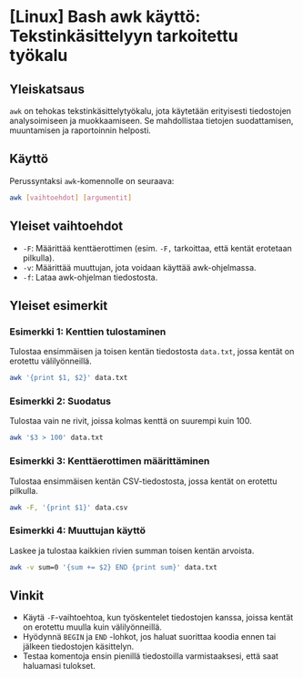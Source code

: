 # [Linux] Bash awk käyttö: Tekstinkäsittelyyn tarkoitettu työkalu

## Yleiskatsaus
`awk` on tehokas tekstinkäsittelytyökalu, jota käytetään erityisesti tiedostojen analysoimiseen ja muokkaamiseen. Se mahdollistaa tietojen suodattamisen, muuntamisen ja raportoinnin helposti.

## Käyttö
Perussyntaksi `awk`-komennolle on seuraava:

```bash
awk [vaihtoehdot] [argumentit]
```

## Yleiset vaihtoehdot
- `-F`: Määrittää kenttäerottimen (esim. `-F,` tarkoittaa, että kentät erotetaan pilkulla).
- `-v`: Määrittää muuttujan, jota voidaan käyttää awk-ohjelmassa.
- `-f`: Lataa awk-ohjelman tiedostosta.

## Yleiset esimerkit

### Esimerkki 1: Kenttien tulostaminen
Tulostaa ensimmäisen ja toisen kentän tiedostosta `data.txt`, jossa kentät on erotettu välilyönneillä.

```bash
awk '{print $1, $2}' data.txt
```

### Esimerkki 2: Suodatus
Tulostaa vain ne rivit, joissa kolmas kenttä on suurempi kuin 100.

```bash
awk '$3 > 100' data.txt
```

### Esimerkki 3: Kenttäerottimen määrittäminen
Tulostaa ensimmäisen kentän CSV-tiedostosta, jossa kentät on erotettu pilkulla.

```bash
awk -F, '{print $1}' data.csv
```

### Esimerkki 4: Muuttujan käyttö
Laskee ja tulostaa kaikkien rivien summan toisen kentän arvoista.

```bash
awk -v sum=0 '{sum += $2} END {print sum}' data.txt
```

## Vinkit
- Käytä `-F`-vaihtoehtoa, kun työskentelet tiedostojen kanssa, joissa kentät on erotettu muulla kuin välilyönneillä.
- Hyödynnä `BEGIN` ja `END` -lohkot, jos haluat suorittaa koodia ennen tai jälkeen tiedostojen käsittelyn.
- Testaa komentoja ensin pienillä tiedostoilla varmistaaksesi, että saat haluamasi tulokset.